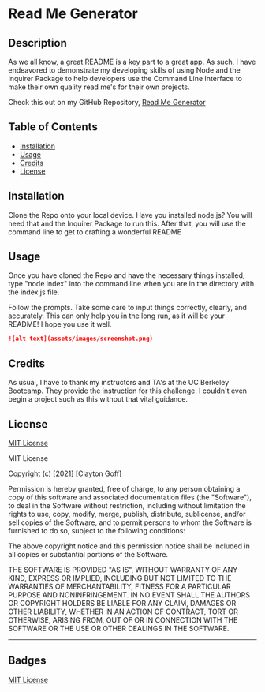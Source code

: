 # Read Me Generator

## Description 

As we all know, a great README is a key part to a great app. As such, I 
have endeavored to demonstrate my developing skills of using Node and the 
Inquirer Package to help developers use the Command Line Interface to make
their own quality read me's for their own projects. 

Check this out on my GitHub Repository, [Read Me Generator](https://github.com/Clayto30/readme-generator)

## Table of Contents

* [Installation](#installation)
* [Usage](#usage)
* [Credits](#credits)
* [License](#license)


## Installation

Clone the Repo onto your local device. Have you installed node.js? You will need
that and the Inquirer Package to run this. After that, you will use the command line
to get to crafting a wonderful README 

## Usage 

Once you have cloned the Repo and have the necessary things installed, type 
"node index" into the command line when you are in the directory with the index js
file.

Follow the prompts. Take some care to input things correctly, clearly, and accurately.
This can only help you in the long run, as it will be your README! I hope you use it
well.

```md
![alt text](assets/images/screenshot.png)
```


## Credits

As usual, I have to thank my instructors and TA's at the UC Berkeley Bootcamp.
They provide the instruction for this challenge. I couldn't even begin a project 
such as this without that vital guidance.

## License

[MIT License](https://choosealicense.com/licenses/mit/)

MIT License

Copyright (c) [2021] [Clayton Goff]

Permission is hereby granted, free of charge, to any person obtaining a copy
of this software and associated documentation files (the "Software"), to deal
in the Software without restriction, including without limitation the rights
to use, copy, modify, merge, publish, distribute, sublicense, and/or sell
copies of the Software, and to permit persons to whom the Software is
furnished to do so, subject to the following conditions:

The above copyright notice and this permission notice shall be included in all
copies or substantial portions of the Software.

THE SOFTWARE IS PROVIDED "AS IS", WITHOUT WARRANTY OF ANY KIND, EXPRESS OR
IMPLIED, INCLUDING BUT NOT LIMITED TO THE WARRANTIES OF MERCHANTABILITY,
FITNESS FOR A PARTICULAR PURPOSE AND NONINFRINGEMENT. IN NO EVENT SHALL THE
AUTHORS OR COPYRIGHT HOLDERS BE LIABLE FOR ANY CLAIM, DAMAGES OR OTHER
LIABILITY, WHETHER IN AN ACTION OF CONTRACT, TORT OR OTHERWISE, ARISING FROM,
OUT OF OR IN CONNECTION WITH THE SOFTWARE OR THE USE OR OTHER DEALINGS IN THE
SOFTWARE.

---

## Badges

[MIT License](https://shields.io/bower/l/:packageName)
